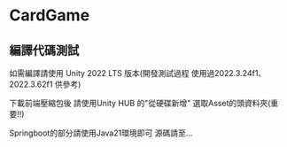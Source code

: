 # CardGame
## 編譯代碼測試

如需編譯請使用 Unity 2022 LTS 版本(開發測試過程 使用過2022.3.24f1、2022.3.62f1 供參考)

下載前端壓縮包後 請使用Unity HUB 的"從硬碟新增" 選取Asset的頭資料夾(重要!!)

Springboot的部分請使用Java21環境即可 源碼請至...
